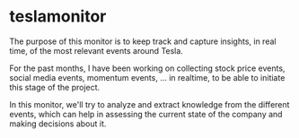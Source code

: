 # teslamonitor
The purpose of this monitor is to keep track and capture insights, in real time, of the most relevant events around Tesla. 

For the past months, I have been working on collecting stock price events, social media events, momentum events, ... in realtime, to be able to initiate this stage of the project. 

In this monitor, we'll try to analyze and extract knowledge from the different events, which can help in assessing the current state of the company and making decisions about it.

